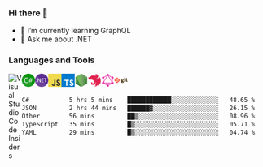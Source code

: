 ### Hi there 👋

- 🌱 I’m currently learning GraphQL
- 💬 Ask me about .NET

### Languages and Tools

<img align="left" alt="Visual Studio Code Insiders" width="26px" src="https://upload.wikimedia.org/wikipedia/commons/thumb/4/4b/Visual_Studio_Code_Insiders_1.36_icon.svg/480px-Visual_Studio_Code_Insiders_1.36_icon.svg.png" />
<img align="left" alt="Csharp" width="26px" src="https://raw.githubusercontent.com/github/explore/80688e429a7d4ef2fca1e82350fe8e3517d3494d/topics/csharp/csharp.png" />
<img align="left" alt=".NET" width="26px" src="https://raw.githubusercontent.com/github/explore/93d8a67084f94b2a444e510199a6e7622e5b09a3/topics/dotnet/dotnet.png" />
<img align="left" alt="JavaScript" width="26px" src="https://raw.githubusercontent.com/github/explore/80688e429a7d4ef2fca1e82350fe8e3517d3494d/topics/javascript/javascript.png" />
<img align="left" alt="TypeScript" width="26px" src="https://raw.githubusercontent.com/github/explore/80688e429a7d4ef2fca1e82350fe8e3517d3494d/topics/typescript/typescript.png" />
<img align="left" alt="NodeJS" width="26px" src="https://raw.githubusercontent.com/github/explore/80688e429a7d4ef2fca1e82350fe8e3517d3494d/topics/nodejs/nodejs.png" />
<img align="left" alt="NestJS" width="26px" src="https://raw.githubusercontent.com/github/explore/37c71fdca4e12086faf8c7009793d2eb588c914e/topics/nestjs/nestjs.png" />
<img align="left" alt="GraphQL" width="26px" src="https://raw.githubusercontent.com/github/explore/5c058a388828bb5fde0bcafd4bc867b5bb3f26f3/topics/graphql/graphql.png" />
<img alt="Git" width="26px" src="https://raw.githubusercontent.com/github/explore/80688e429a7d4ef2fca1e82350fe8e3517d3494d/topics/git/git.png" />

<!--START_SECTION:waka-->
```text
C#           5 hrs 5 mins    ████████████░░░░░░░░░░░░░   48.65 % 
JSON         2 hrs 44 mins   ██████▓░░░░░░░░░░░░░░░░░░   26.15 % 
Other        56 mins         ██▒░░░░░░░░░░░░░░░░░░░░░░   08.96 % 
TypeScript   35 mins         █▒░░░░░░░░░░░░░░░░░░░░░░░   05.71 % 
YAML         29 mins         █▒░░░░░░░░░░░░░░░░░░░░░░░   04.74 % 
```
<!--END_SECTION:waka-->
